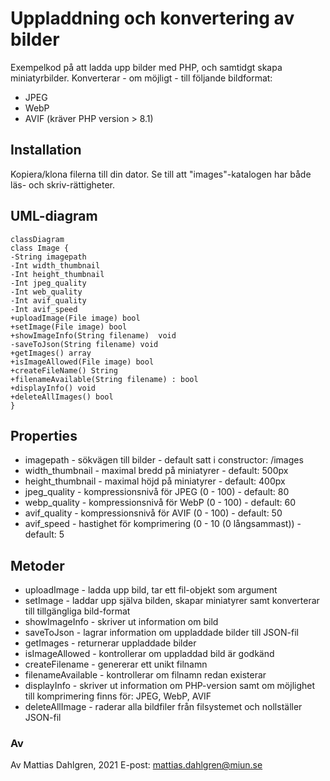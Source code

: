 # Uppladdning och konvertering av bilder
Exempelkod på att ladda upp bilder med PHP, och samtidgt skapa miniatyrbilder.
Konverterar - om möjligt - till följande bildformat:
* JPEG
* WebP
* AVIF (kräver PHP version > 8.1)

## Installation
Kopiera/klona filerna till din dator. Se till att "images"-katalogen har både läs- och skriv-rättigheter.

## UML-diagram
```mermaid
classDiagram
class Image {
-String imagepath
-Int width_thumbnail
-Int height_thumbnail
-Int jpeg_quality
-Int web_quality
-Int avif_quality
-Int avif_speed
+uploadImage(File image) bool
+setImage(File image) bool
+showImageInfo(String filename)  void
-saveToJson(String filename) void
+getImages() array
+isImageAllowed(File image) bool
+createFileName() String
+filenameAvailable(String filename) : bool
+displayInfo() void
+deleteAllImages() bool
}
```

## Properties
* imagepath - sökvägen till bilder - default satt i constructor: /images
* width_thumbnail - maximal bredd på miniatyrer - default: 500px
* height_thumbnail - maximal höjd på miniatyrer - default: 400px
* jpeg_quality - kompressionsnivå för JPEG (0 - 100) - default: 80
* webp_quality - kompressionsnivå för WebP (0 - 100) - default: 60
* avif_quality - kompressionsnivå för AVIF (0 - 100) - default: 50
* avif_speed - hastighet för komprimering (0 - 10 (0 långsammast)) - default: 5

## Metoder
* uploadImage - ladda upp bild, tar ett fil-objekt som argument
* setImage - laddar upp själva bilden, skapar miniatyrer samt konverterar till tillgängliga bild-format
* showImageInfo - skriver ut information om bild
* saveToJson - lagrar information om uppladdade bilder till JSON-fil
* getImages - returnerar uppladdade bilder
* isImageAllowed - kontrollerar om uppladdad bild är godkänd 
* createFilename - genererar ett unikt filnamn
* filenameAvailable - kontrollerar om filnamn redan existerar
* displayInfo - skriver ut information om PHP-version samt om möjlighet till komprimering finns för: JPEG, WebP, AVIF
* deleteAllImage - raderar alla bildfiler från filsystemet och nollställer JSON-fil


### Av
Av Mattias Dahlgren, 2021
E-post: mattias.dahlgren@miun.se
